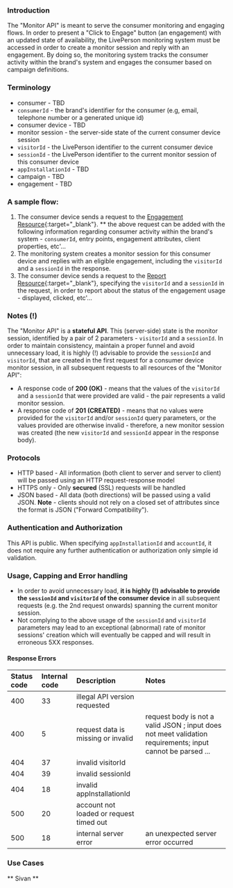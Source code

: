 
### Introduction
The "Monitor API" is meant to serve the consumer monitoring and engaging flows. In order to present a "Click to Engage" button (an engagement) with an updated state of availability, the LivePerson monitoring system must be accessed in order to create a monitor session and reply with an engagement. By doing so, the monitoring system tracks the consumer activity within the brand's system and engages the consumer based on campaign definitions.   

### Terminology
* consumer - TBD
* `consumerId` - the brand's identifier for the consumer (e.g, email, telephone number or a generated unique id)
* consumer device - TBD
* monitor session - the server-side state of the current consumer device session
* `visitorId` - the LivePerson identifier to the current consumer device 
* `sessionId` - the LivePerson identifier to the current monitor session of this consumer device
* `appInstallationId` - TBD
* campaign - TBD
* engagement - TBD

### A sample flow:
1. The consumer device sends a request to the [Engagement Resource](rt-interactions-engagement.html){:target="_blank"}. 
** the above request can be added with the following information regarding consumer activity within the brand's system -  `consumerId`, entry points, engagement attributes, client properties, etc'...
2. The monitoring system creates a monitor session for this consumer device and replies with an eligible engagement, including the `visitorId` and a `sessionId` in the response.
3. The consumer device sends a request to the [Report Resource](rt-interactions-report.html){:target="_blank"}, specifying the `visitorId` and a `sessionId` in the request, in order to report about the status of the engagement usage - displayed, clicked, etc'... 

### Notes (!)
The "Monitor API" is a **stateful API**. This (server-side) state is the monitor session, identified by a pair of 2 parameters - `visitorId` and a `sessionId`. In order to maintain consistency, maintain a proper funnel and avoid unnecessary load, it is highly (!) advisable to provide the `sessionId` and `visitorId`, that are created in the first request for a consumer device monitor session, in all subsequent requests to all resources of the "Monitor API":

* A response code of **200 (OK)** 		- means that the values of the `visitorId` and a `sessionId` that were provided are valid - the pair represents a valid monitor session.
* A response code of **201 (CREATED)** 	- means that no values were provided for the `visitorId` and/or `sessionId` query parameters, or the values provided are otherwise invalid - therefore, a new monitor session was created (the new `visitorId` and  `sessionId` appear in the response body).

### Protocols
* HTTP based - All information (both client to server and server to client) will be passed using an HTTP request-response model
* HTTPS only - Only **secured** (SSL) requests will be handled
* JSON based - All data (both directions) will be passed using a valid JSON. **Note** - clients should not rely on a closed set of attributes since the format is JSON ("Forward Compatibility").

### Authentication and Authorization
This API is public. When specifying `appInstallationId` and `accountId`, it does not require any further authentication or authorization only simple id validation.

### Usage, Capping and Error handling
* In order to avoid unnecessary load, **it is highly (!) advisable to provide the `sessionId` and `visitorId` of the consumer device** in all subsequent requests (e.g. the 2nd request onwards) spanning the current monitor session.
* Not complying to the above usage of the `sessionId` and `visitorId` parameters may lead to an exceptional (abnormal) rate of monitor sessions' creation which will eventually be capped and will result in erroneous 5XX responses.    

#### Response Errors
| Status code | Internal code | Description | Notes |
| :--- | :--- | :--- | :--- |
| 400 | 33 | illegal API version requested | |
| 400 | 5 | request data is missing or invalid | request body is not a valid JSON ; input does not meet validation requirements; input cannot be parsed ... |
| 404 | 37 | invalid visitorId | |
| 404 | 39 | invalid sessionId | |
| 404 | 18 | invalid appInstallationId | |
| 500 | 20 | account not loaded or request timed out | |
| 500 | 18 | internal server error | an unexpected server error occurred |

### Use Cases 
** Sivan **
